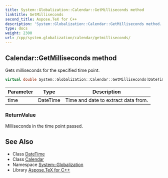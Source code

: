 ```yaml
---
title: System::Globalization::Calendar::GetMilliseconds method
linktitle: GetMilliseconds
second_title: Aspose.TeX for C++
description: 'System::Globalization::Calendar::GetMilliseconds method. Gets milliseconds for the specified time point in C++.'
type: docs
weight: 2300
url: /cpp/system.globalization/calendar/getmilliseconds/
---
```

## Calendar::GetMilliseconds method


Gets milliseconds for the specified time point.

```cpp
virtual double System::Globalization::Calendar::GetMilliseconds(DateTime time) const
```


| Parameter | Type | Description |
| --- | --- | --- |
| time | DateTime | Time and date to extract data from. |

### ReturnValue

Milliseconds in the time point passed.

## See Also

* Class [DateTime](../../../system/datetime/)
* Class [Calendar](../)
* Namespace [System::Globalization](../../)
* Library [Aspose.TeX for C++](../../../)
